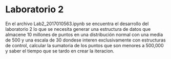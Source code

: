 # Laboratorio 2
En el archivo Lab2_2017010563.ipynb se encuentra el desarrollo del laboratorio 2 lo que se necesita generar una estructura de datos que almacene 10 millones de puntos en una distribución normal con una media de 500 y una escala de 30 dondese interen exclusivamente con estructuras de control, calcular la sumatoria de los puntos que son menores a 500,000 y saber el tiempo que se tardo en crear la iteracion.
